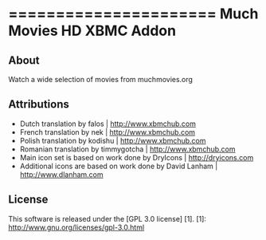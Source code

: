 ======================
Much Movies HD XBMC Addon
======================

About
-----
Watch a wide selection of movies from muchmovies.org


Attributions
---------------------
- Dutch translation by falos | http://www.xbmchub.com
- French translation by nek | http://www.xbmchub.com
- Polish translation by kodishu | http://www.xbmchub.com
- Romanian translation by timmygotcha | http://www.xbmchub.com
- Main icon set is based on work done by DryIcons | http://dryicons.com
- Additional icons are based on work done by David Lanham | http://www.dlanham.com


License
-------
This software is released under the [GPL 3.0 license] [1].
[1]: http://www.gnu.org/licenses/gpl-3.0.html